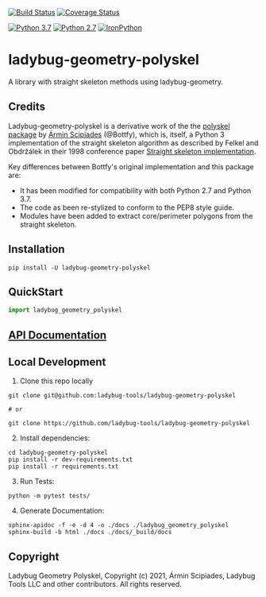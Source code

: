 [![Build Status](https://travis-ci.com/ladybug-tools/ladybug-geometry-polyskel.svg?branch=master)](https://travis-ci.com/ladybug-tools/ladybug-geometry-polyskel)
[![Coverage Status](https://coveralls.io/repos/github/ladybug-tools/ladybug-geometry-polyskel/badge.svg?branch=master)](https://coveralls.io/github/ladybug-tools/ladybug-geometry-polyskel)

[![Python 3.7](https://img.shields.io/badge/python-3.7-blue.svg)](https://www.python.org/downloads/release/python-370/) [![Python 2.7](https://img.shields.io/badge/python-2.7-green.svg)](https://www.python.org/downloads/release/python-270/) [![IronPython](https://img.shields.io/badge/ironpython-2.7-red.svg)](https://github.com/IronLanguages/ironpython2/releases/tag/ipy-2.7.8/)

# ladybug-geometry-polyskel

A library with straight skeleton methods using ladybug-geometry.

## Credits

Ladybug-geometry-polyskel is a derivative work of the the [polyskel package](https://github.com/Botffy/polyskel)
by [Ármin Scipiades](https://github.com/Botffy) (@Bottfy), which is, itself, a Python 3
implementation of the straight skeleton algorithm as described by Felkel and Obdržálek
in their 1998 conference paper [Straight skeleton implementation](https://github.com/Botffy/polyskel/blob/master/doc/StraightSkeletonImplementation.pdf).

Key differences between Bottfy's original implementation and this package are:

* It has been modified for compatibility with both Python 2.7 and Python 3.7.
* The code as been re-stylized to conform to the PEP8 style guide.
* Modules have been added to extract core/perimeter polygons from the straight skeleton.

## Installation

```console
pip install -U ladybug-geometry-polyskel
```

## QuickStart

```python
import ladybug_geometry_polyskel

```

## [API Documentation](http://ladybug-tools.github.io/ladybug-geometry-polyskel/docs)

## Local Development
1. Clone this repo locally
```console
git clone git@github.com:ladybug-tools/ladybug-geometry-polyskel

# or

git clone https://github.com/ladybug-tools/ladybug-geometry-polyskel
```
2. Install dependencies:
```console
cd ladybug-geometry-polyskel
pip install -r dev-requirements.txt
pip install -r requirements.txt
```

3. Run Tests:
```console
python -m pytest tests/
```

4. Generate Documentation:
```console
sphinx-apidoc -f -e -d 4 -o ./docs ./ladybug_geometry_polyskel
sphinx-build -b html ./docs ./docs/_build/docs
```

## Copyright 

Ladybug Geometry Polyskel, Copyright (c) 2021, Ármin Scipiades, Ladybug Tools LLC
and other contributors. All rights reserved.
